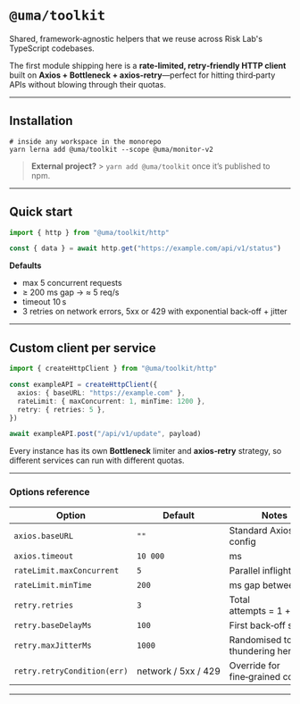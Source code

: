 # `@uma/toolkit`

Shared, framework‑agnostic helpers that we reuse across Risk Lab's TypeScript codebases.

The first module shipping here is a **rate‑limited, retry‑friendly HTTP client** built on **Axios + Bottleneck + axios‑retry**—perfect for hitting third‑party APIs without blowing through their quotas.

---

## Installation

```
# inside any workspace in the monorepo
yarn lerna add @uma/toolkit --scope @uma/monitor-v2
```

> **External project?** > `yarn add @uma/toolkit` once it’s published to npm.

---

## Quick start

```ts
import { http } from "@uma/toolkit/http"

const { data } = await http.get("https://example.com/api/v1/status")
```

**Defaults**

- max 5 concurrent requests
- ≥ 200 ms gap → ≈ 5 req/s
- timeout 10 s
- 3 retries on network errors, 5xx or 429 with exponential back‑off + jitter

---

## Custom client per service

```ts
import { createHttpClient } from "@uma/toolkit/http"

const exampleAPI = createHttpClient({
  axios: { baseURL: "https://example.com" },
  rateLimit: { maxConcurrent: 1, minTime: 1200 },
  retry: { retries: 5 },
})

await exampleAPI.post("/api/v1/update", payload)
```

Every instance has its own **Bottleneck** limiter and **axios‑retry** strategy, so different services can run with different quotas.

---

### Options reference

| Option                      | Default             | Notes                               |
| --------------------------- | ------------------- | ----------------------------------- |
| `axios.baseURL`             | `""`                | Standard Axios config               |
| `axios.timeout`             | `10 000`            | ms                                  |
| `rateLimit.maxConcurrent`   | `5`                 | Parallel inflight cap               |
| `rateLimit.minTime`         | `200`               | ms gap between jobs                 |
| `retry.retries`             | `3`                 | Total attempts = 1 + retries        |
| `retry.baseDelayMs`         | `100`               | First back‑off step                 |
| `retry.maxJitterMs`         | `1000`              | Randomised to avoid thundering herd |
| `retry.retryCondition(err)` | network / 5xx / 429 | Override for fine‑grained control   |

---
